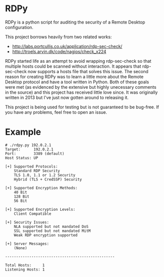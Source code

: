 # RDPy
RDPy is a python script for auditing the security of a Remote Desktop
configuration.

This project borrows heavily from two related works:

- http://labs.portcullis.co.uk/application/rdp-sec-check/
- http://troels.arvin.dk/code/nagios/check_x224

RDPy started life as an attempt to avoid wrapping rdp-sec-check so that multiple
hosts could be scanned without interaction. It appears that rdp-sec-check now
supports a hosts file that solves this issue. The second reason for creating
RDPy was to learn a little more about the Remote Desktop protocol and have a
tool written in Python. Both of these goals were met (as evidenced by the 
extensive but highly unecessary comments in the source) and this project has
received little love since. It was originally written in 2013 but I've just now
gotten around to releasing it.

This project is being used for testing but is not guaranteed to be bug-free. If
you have any problems, feel free to open an issue.

# Example

~~~
# ./rdpy.py 192.0.2.1
Target:      192.0.2.1
Port:        3389 (default)
Host Status: UP

[+] Supported Protocols:
	Standard RDP Security
	TLS 1.0, 1.1 or 1.2 Security
	Hybrid (TLS + CredSSP) Security

[+] Supported Encryption Methods:
	40 Bit
	128 Bit
	56 Bit

[+] Supported Encryption Levels:
	Client Compatible

[+] Security Issues:
	NLA supported but not mandated DoS
	SSL supported but not mandated MitM
	Weak RDP encryption supported

[+] Server Messages:
	(None)

--------------------------------------------------

Total Hosts:     1
Listening Hosts: 1
~~~
